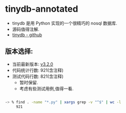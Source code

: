 # tinydb-annotated
- tinydb 是用 Python 实现的一个很精巧的 nosql 数据库. 
- 源码值得注解.
- [tinydb - github](https://github.com/msiemens/tinydb)


## 版本选择:

- 当前最新版本: [v3.2.0](https://github.com/msiemens/tinydb/releases/tag/v3.2.0)
- 代码统计行数: 921(含注释)
- 测试代码行数: 821(含注释)
    - 暂时保留.
    - 考虑有些测试用例,值得一看.


```bash

-> % find . -name "*.py" | xargs grep -v "^$" | wc -l
     921


```